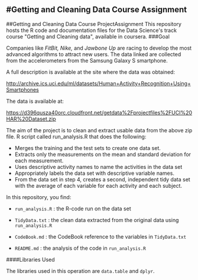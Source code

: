 #Getting and Cleaning Data Course Assignment
---------------------------------------------------------------
##Getting and Cleaning Data Course ProjectAssignment
This repository hosts the R code and documentation files for the Data Science's track course "Getting and Cleaning data", available in coursera.
###Goal

Companies like *FitBit, Nike,* and *Jawbone Up* are racing to develop the most advanced algorithms to attract new users. The data linked are collected from the accelerometers from the Samsung Galaxy S smartphone. 

A full description is available at the site where the data was obtained:  

<http://archive.ics.uci.edu/ml/datasets/Human+Activity+Recognition+Using+Smartphones>

The data is available at:

<https://d396qusza40orc.cloudfront.net/getdata%2Fprojectfiles%2FUCI%20HAR%20Dataset.zip>

The aim of the project is to clean and extract usable data from the above zip file. R script called run_analysis.R that does the following:
- Merges the training and the test sets to create one data set.
- Extracts only the measurements on the mean and standard deviation for each measurement. 
- Uses descriptive activity names to name the activities in the data set
- Appropriately labels the data set with descriptive variable names. 
- From the data set in step 4, creates a second, independent tidy data set with the average of each variable for each activity and each subject.

In this repository, you find:

- `run_analysis.R` : the R-code run on the data set

- `TidyData.txt` : the clean data extracted from the original data using `run_analysis.R`

- `CodeBook.md` : the CodeBook reference to the variables in `TidyData.txt`

- `README.md` : the analysis of the code in `run_analysis.R`


####Libraries Used

The libraries used in this operation are `data.table` and `dplyr`. 
```
